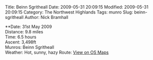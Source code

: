 Title: Beinn Sgritheall
Date: 2009-05-31 20:09:15
Modified: 2009-05-31 20:09:15
Category: The Northwest Highlands
Tags: munro
Slug: beinn-sgritheall
Author: Nick Bramhall

**Date: 31st May 2009  
Distance: 9.8 miles  
Time: 6.5 hours  
Ascent: 3,498ft  
Munros: Beinn Sgritheall  
Weather: Hot, sunny, hazy
Route: [View on OS Maps](https://www.invertedworld.co.uk/hillwalking/trip/308)
